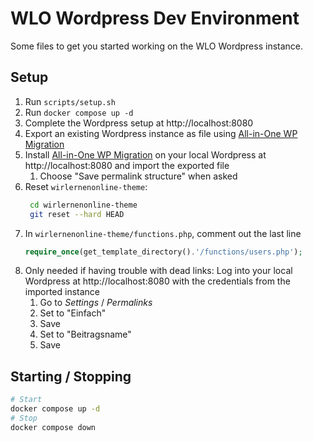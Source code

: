 # WLO Wordpress Dev Environment

Some files to get you started working on the WLO Wordpress instance.

## Setup

1. Run `scripts/setup.sh`
2. Run `docker compose up -d`
3. Complete the Wordpress setup at http://localhost:8080
4. Export an existing Wordpress instance as file using [All-in-One WP Migration][1]
5. Install [All-in-One WP Migration][1] on your local Wordpress at http://localhost:8080 and import the exported file
    1. Choose "Save permalink structure" when asked
6. Reset `wirlernenonline-theme`:
   ```sh
    cd wirlernenonline-theme
    git reset --hard HEAD
   ```
7. In `wirlernenonline-theme/functions.php`, comment out the last line
   ```php
   require_once(get_template_directory().'/functions/users.php');
   ```
8. Only needed if having trouble with dead links: Log into your local Wordpress at http://localhost:8080 with the credentials from the imported instance
    1. Go to *Settings* / *Permalinks*
    2. Set to "Einfach"
    3. Save
    4. Set to "Beitragsname"
    5. Save


[1]: https://wordpress.org/plugins/all-in-one-wp-migration/

## Starting / Stopping

```sh
# Start
docker compose up -d
# Stop
docker compose down
```